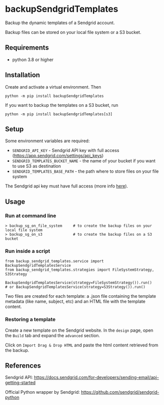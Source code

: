 # backupSendgridTemplates
Backup the dynamic templates of a Sendgrid account.

Backup files can be stored on your local file system or a S3 bucket.


## Requirements
- python 3.8 or higher

## Installation
Create and activate a virtual environment. Then

`python -m pip install backupSendgridTemplates`

If you want to backup the templates on a S3 bucket, run

`python -m pip install backupSendgridTemplates[s3]`

## Setup
Some environment variables are required:
- `SENDGRID_API_KEY` - Sendgrid API key with full access (https://app.sendgrid.com/settings/api_keys)
- `SENDGRID_TEMPLATES_BUCKET_NAME` - the name of your bucket if you want to use S3 as destination
- `SENDGRID_TEMPLATES_BASE_PATH` - the path where to store files on your file system

The Sendgrid api key must have full access (more info [here](https://docs.sendgrid.com/ui/account-and-settings/api-keys)).


## Usage
### Run at command line
```
> backup_sg_on_file_system     # to create the backup files on your local file system
> backup_sg_on_s3              # to create the backup files on a S3 bucket
```

### Run inside a script
```
from backup_sendgrid_templates.service import BackupSendgridTemplatesService
from backup_sendgrid_templates.strategies import FileSystemStrategy, S3Strategy

BackupSendgridTemplatesService(strategy=FileSystemStrategy()).run()
# or BackupSendgridTemplatesService(strategy=S3Strategy()).run()
```

Two files are created for each template: a .json file containing the template metadata (like name, subject, etc)
and an HTML file with the template content.

### Restoring a template
Create a new template on the Sendgrid website.
In the `design` page, open the `Build` tab and expand the `advanced` section.

Click on `Import Drag & Drop HTML` and paste the html content retrieved from the backup.


## References
Sendgrid API:
https://docs.sendgrid.com/for-developers/sending-email/api-getting-started

Official Python wrapper by Sendgrid:
https://github.com/sendgrid/sendgrid-python
